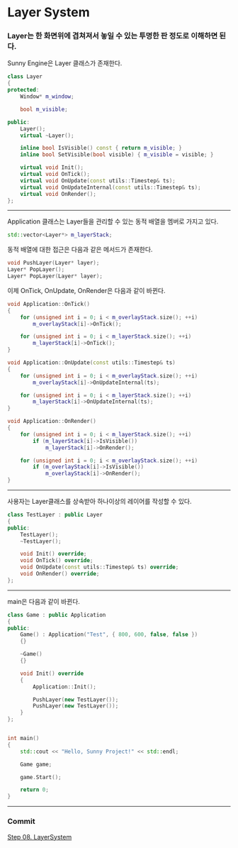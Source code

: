 # Layer System

### Layer는 한 화면위에 겹쳐져서 놓일 수 있는 투명한 판 정도로 이해하면 된다.

Sunny Engine은 Layer 클래스가 존재한다.
```cpp
class Layer
{
protected:
	Window* m_window;

	bool m_visible;

public:
	Layer();
	virtual ~Layer();

	inline bool IsVisible() const { return m_visible; }
	inline bool SetVisible(bool visible) { m_visible = visible; }

	virtual void Init();
	virtual void OnTick();
	virtual void OnUpdate(const utils::Timestep& ts);
	virtual void OnUpdateInternal(const utils::Timestep& ts);
	virtual void OnRender();
};
```

---

Application 클래스는 Layer들을 관리할 수 있는 동적 배열을 멤버로 가지고 있다.

```cpp
std::vector<Layer*> m_layerStack;
```

동적 배열에 대한 접근은 다음과 같은 메서드가 존재한다.

```cpp
void PushLayer(Layer* layer);
Layer* PopLayer();
Layer* PopLayer(Layer* layer);
```

이제 OnTick, OnUpdate, OnRender은 다음과 같이 바뀐다.

```cpp
void Application::OnTick()
{
	for (unsigned int i = 0; i < m_overlayStack.size(); ++i)
		m_overlayStack[i]->OnTick();

	for (unsigned int i = 0; i < m_layerStack.size(); ++i)
		m_layerStack[i]->OnTick();
}

void Application::OnUpdate(const utils::Timestep& ts)
{
	for (unsigned int i = 0; i < m_overlayStack.size(); ++i)
		m_overlayStack[i]->OnUpdateInternal(ts);

	for (unsigned int i = 0; i < m_layerStack.size(); ++i)
		m_layerStack[i]->OnUpdateInternal(ts);
}

void Application::OnRender()
{
	for (unsigned int i = 0; i < m_layerStack.size(); ++i)
		if (m_layerStack[i]->IsVisible())
			m_layerStack[i]->OnRender();

	for (unsigned int i = 0; i < m_overlayStack.size(); ++i)
		if (m_overlayStack[i]->IsVisible())
			m_overlayStack[i]->OnRender();
}
```

---

사용자는 Layer클래스를 상속받아 하나이상의 레이어를 작성할 수 있다.

```cpp
class TestLayer : public Layer
{
public:
	TestLayer();
	~TestLayer();

	void Init() override;
	void OnTick() override;
	void OnUpdate(const utils::Timestep& ts) override;
	void OnRender() override;
};
```

---

main은 다음과 같이 바뀐다.

```cpp
class Game : public Application
{
public:
	Game() : Application("Test", { 800, 600, false, false })
	{}

	~Game()
	{}

	void Init() override
	{
		Application::Init();

		PushLayer(new TestLayer());
		PushLayer(new TestLayer());
	}
};


int main()
{
	std::cout << "Hello, Sunny Project!" << std::endl;

	Game game;

	game.Start();

    return 0;
}
```

---
### Commit

[Step 08. LayerSystem](https://github.com/adunStudio/KPU_Sunny/commit/022822e106e8159eb20bb0d6e3b890b36f3a83d1)
